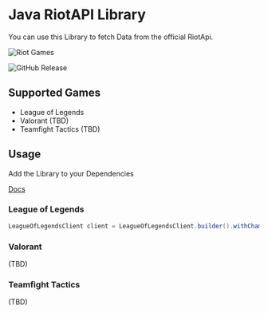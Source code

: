 # Java RiotAPI Library
You can use this Library to fetch Data from the official RiotApi.

![Riot Games](https://img.shields.io/badge/riotgames-D32936.svg?style=for-the-badge&logo=riotgames&logoColor=white)

![GitHub Release](https://img.shields.io/github/v/release/Cobas91/RiotAPI)

## Supported Games
- League of Legends
- Valorant (TBD)
- Teamfight Tactics (TBD)

## Usage
Add the Library to your Dependencies

[Docs](https://cobas91.github.io/RiotAPI/)
### League of Legends
```Java
LeagueOfLegendsClient client = LeagueOfLegendsClient.builder().withChampionDownloader(Language.en_US).build();
```
### Valorant
(TBD)
### Teamfight Tactics
(TBD)